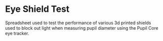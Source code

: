 # Eye Shield Test
Spreadsheet used to test the performance of various 3d printed shields used to block out light when measuring pupil diameter using the Pupil Core eye tracker.
